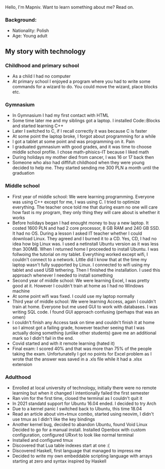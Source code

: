 Hello, I'm Mapniv. Want to learn something about me? Read on.

### Background:
- Nationality: Polish
- Age: Young adult

## My story with technology
### Childhood and primary school
- As a child I had no computer
- At primary school I enjoyed a program where you had to write some commands
 for a wizard to do. You could move the wizard, place blocks etc.
### Gymnasium
- In Gymnasium I had my first contact with HTML
- Some time later me and my siblings got a laptop. I installed
 Code::Blocks and started learning C++
- Later I switched to C, if I recall correctly it was because C is faster
- At some point the laptop broke, I forgot about programming for a while
- I got a tablet at some point and was programming on it. Pain
- I graduated gymnasium with good grades, and it was time to choose middle 
 school profile. I chose math-phisics-IT because I liked math
- During holidays my mother died from cancer, I was 16 or 17 back then
- Someone who also had diffifult childhood when they were young decided to 
 help me. They started sending me 300 PLN a month until the graduation
### Middle school
- First year of middle school: We were learning programming. Everyone was 
 using C++ except for me, I was using C. I tried to optimize everything. 
 The teacher once told me that during exam no one will care how fast is my 
 program, they only thing they will care about is whether it works
- Before holidays began I had enought money to buy a new laptop. It costed 
 1600 PLN and had 2 core processor, 8 GB RAM and 240 GB SSD. It had no OS. 
 During a lesson I asked IT teacher whether I could download Linux. They 
 agreed and I burned it to a CD. Yes, CD, I had no idea how big Linux was.
 I used a netinstall Ubuntu version as it was less than 300MB. When I 
 returned home I proceeded to install Ubuntu. I was follwoing the tutorial 
 on my tablet. Everything worked except wifi, I couldn't connect to a 
 network. Little did I know that at the time my laptop wasn't fully 
 supported by Linux. I connected to wifi using my tablet and used USB
 tethering. Then I finished the installation. I used this approach whenever 
 I needed to install something
- Second year of middle school: We were learning Excel, I was pretty good at 
 it. However I couldn't train at home as I had no Windows machine
- At some point wifi was fixed. I could use my laptop normally
- Third year of middle school: We were learning Access, again I couldn't 
 train at home. Everyone but me used GUI to work with databases. I was 
 writing SQL code. I found GUI approach confusing (perhaps that was an omen)
- I couldn't finish any Access task on time and couldn't finish it at 
 home so I almost got a failing grade, however teacher seeing that I was
 actually doing something (unlike other students) gave me an additional mark 
 so I didn't fail in the end.
- Covid started and with it remote learning (hated it)
- Final exam: I scored 40% and that was more than 75% of the people taking 
 the exam. Unfortunatelly I got no points for Excel problem as I wrote that
 the answer was saved in a .xls file while it had a .xlsx extension
### Adulthood
- Enrolled at local university of technology, initially there were no remote 
 learning but when it changed I intentionally failed the first semester
- Ran vim for the first time, closed the terminal as I couldn't quit it
- In 2021 standatd support for Ubuntu 16.04 ended. I decided to try Arch
- Due to a kernel panic I switched back to Ubuntu, this time 18.04
- Read an article about vim+tmux combo, started using neovim, 
 I didn't use tmux as I didn't like the key bindings
- Another kernel bug, decided to abandon Ubuntu, found Void Linux 
 Decided to go for a manual install. Installed Openbox with custom
 configuration, configured URxvt to look like normal terminal
- Installed and configured tmux
- Discovered that Lua table indexes start at one :(
- Discovered Haskell, first language that managed to impress me
- Decided to write my own embeddable scripting language with arrays 
 starting at zero and syntax inspired by Haskell
